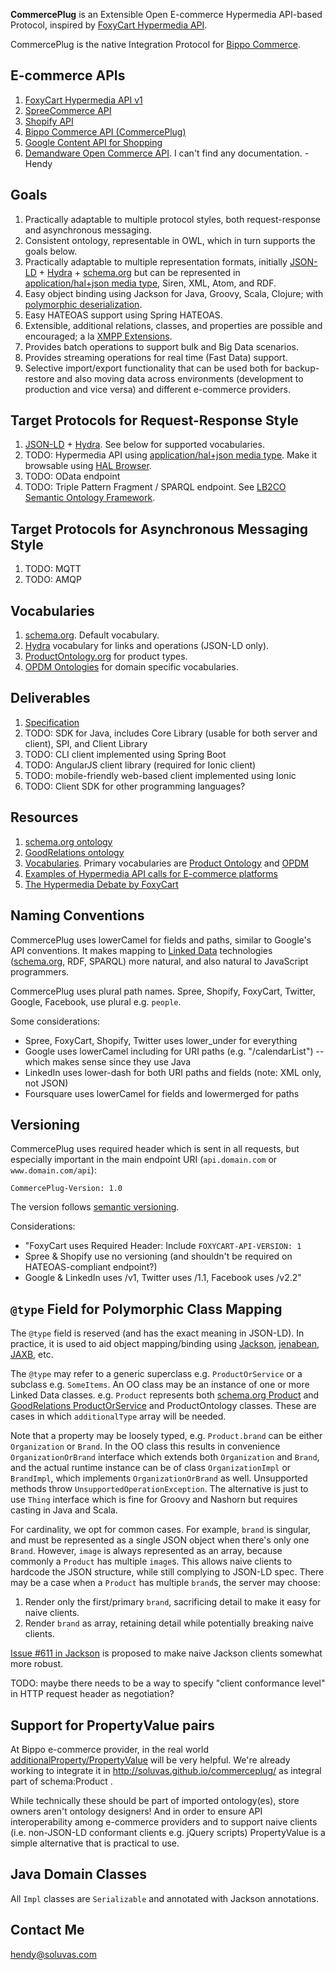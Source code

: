 **CommercePlug** is an Extensible Open E-commerce Hypermedia API-based Protocol, inspired by [FoxyCart Hypermedia API](http://www.foxycart.com/features/feature/integration/api).

CommercePlug is the native Integration Protocol for [Bippo Commerce](http://www.bippo.co.id/).

## E-commerce APIs

1. [FoxyCart Hypermedia API v1](http://www.foxycart.com/features/feature/integration/api)
2. [SpreeCommerce API](http://guides.spreecommerce.com/api/)
3. [Shopify API](http://docs.shopify.com/api)
4. [Bippo Commerce API (CommercePlug)](http://soluvas.github.io/commerceplug)
5. [Google Content API for Shopping](https://developers.google.com/shopping-content/)
6. [Demandware Open Commerce API](http://www.programmableweb.com/api/demandware-open-commerce). I can't find any documentation. -Hendy

## Goals

1. Practically adaptable to multiple protocol styles, both request-response and asynchronous messaging.
2. Consistent ontology, representable in OWL, which in turn supports the goals below.
3. Practically adaptable to multiple representation formats, initially [JSON-LD](json-ld.org) + [Hydra](http://www.hydra-cg.com/) + [schema.org](http://schema.org/) but can be represented in [application/hal+json media type](http://stateless.co/hal_specification.html), Siren, XML, Atom, and RDF.
4. Easy object binding using Jackson for Java, Groovy, Scala, Clojure; with [polymorphic deserialization](http://wiki.fasterxml.com/JacksonPolymorphicDeserialization).
5. Easy HATEOAS support using Spring HATEOAS.
6. Extensible, additional relations, classes, and properties are possible and encouraged; a la [XMPP Extensions](http://xmpp.org/xmpp-protocols/xmpp-extensions/).
7. Provides batch operations to support bulk and Big Data scenarios.
8. Provides streaming operations for real time (Fast Data) support.
9. Selective import/export functionality that can be used both for backup-restore and also moving data across environments (development to production and vice versa) and different e-commerce providers.

## Target Protocols for Request-Response Style

1. [JSON-LD](json-ld.org) + [Hydra](http://www.hydra-cg.com/). See below for supported vocabularies.
2. TODO: Hypermedia API using [application/hal+json media type](http://stateless.co/hal_specification.html).
   Make it browsable using [HAL Browser](https://github.com/mikekelly/hal-browser).
3. TODO: OData endpoint
4. TODO: Triple Pattern Fragment / SPARQL endpoint. See [LB2CO Semantic Ontology Framework](http://www.ijorcs.org/uploads/archive/Vol4-Iss1-01-lb2co-a-semantic-ontology-framework.pdf).

## Target Protocols for Asynchronous Messaging Style

1. TODO: MQTT
2. TODO: AMQP

## Vocabularies

1. [schema.org](http://schema.org/). Default vocabulary.
2. [Hydra](http://www.hydra-cg.com/) vocabulary for links and operations (JSON-LD only).
3. [ProductOntology.org](http://www.productontology.org) for product types.
4. [OPDM Ontologies](http://www.ebusiness-unibw.org/ontologies/opdm/) for domain specific vocabularies.

## Deliverables

1. [Specification](https://github.com/soluvas/commerceplug)
2. TODO: SDK for Java, includes Core Library (usable for both server and client), SPI, and Client Library
3. TODO: CLI client implemented using Spring Boot
4. TODO: AngularJS client library (required for Ionic client)
5. TODO: mobile-friendly web-based client implemented using Ionic
6. TODO: Client SDK for other programming languages?

## Resources

1. [schema.org ontology](http://schema.org/)
2. [GoodRelations ontology](http://www.heppnetz.de/projects/goodrelations/)
3. [Vocabularies](http://wiki.goodrelations-vocabulary.org/Vocabularies). Primary vocabularies are [Product Ontology](http://www.productontology.org/) and [OPDM](http://www.ebusiness-unibw.org/ontologies/opdm/)
4. [Examples of Hypermedia API calls for E-commerce platforms](https://gist.github.com/hjr3/2289546)
5. [The Hypermedia Debate by FoxyCart](http://www.foxycart.com/blog/the-hypermedia-debate)

## Naming Conventions

CommercePlug uses lowerCamel for fields and paths, similar to Google's API conventions.
It makes mapping to [Linked Data](http://www.w3.org/standards/semanticweb/data) technologies ([schema.org](http://schema.org/), RDF, SPARQL) more natural, and also natural to JavaScript programmers.

CommercePlug uses plural path names. Spree, Shopify, FoxyCart, Twitter, Google, Facebook, use plural e.g. `people`.

Some considerations:

* Spree, FoxyCart, Shopify, Twitter uses lower_under for everything
* Google uses lowerCamel including for URI paths (e.g. "/calendarList") -- which makes sense since they use Java
* LinkedIn uses lower-dash for both URI paths and fields (note: XML only, not JSON)
* Foursquare uses lowerCamel for fields and lowermerged for paths

## Versioning

CommercePlug uses required header which is sent in all requests, but especially important in the main endpoint URI (`api.domain.com` or `www.domain.com/api`):

    CommercePlug-Version: 1.0

The version follows [semantic versioning](http://semver.org/).

Considerations:

* "FoxyCart uses Required Header: Include `FOXYCART-API-VERSION: 1`
* Spree & Shopify use no versioning (and shouldn't be required on HATEOAS-compliant endpoint?)
* Google & LinkedIn uses /v1, Twitter uses /1.1, Facebook uses /v2.2"

## `@type` Field for Polymorphic Class Mapping

The `@type` field is reserved (and has the exact meaning in JSON-LD). In practice, it is used to aid object mapping/binding using [Jackson](http://wiki.fasterxml.com/JacksonHome), [jenabean](https://code.google.com/p/jenabean/), [JAXB](https://jaxb.java.net/), etc.

The `@type` may refer to a generic superclass e.g. `ProductOrService` or a subclass e.g. `SomeItems`.
An OO class may be an instance of one or more Linked Data classes. e.g. `Product` represents both [schema.org Product](http://schema.org/Product) and [GoodRelations ProductOrService](http://www.heppnetz.de/ontologies/goodrelations/v1.html#ProductOrService) and ProductOntology classes. These are cases in which `additionalType` array will be needed.

Note that a property may be loosely typed, e.g. `Product.brand` can be either `Organization` or `Brand`. In the OO class this results in convenience `OrganizationOrBrand` interface which extends both `Organization` and `Brand`, and the actual runtime instance can be of class `OrganizationImpl` or `BrandImpl`, which implements `OrganizationOrBrand` as well. Unsupported methods throw `UnsupportedOperationException`. The alternative is just to use `Thing` interface which is fine for Groovy and Nashorn but requires casting in Java and Scala.

For cardinality, we opt for common cases. For example, `brand` is singular, and must be represented as a single JSON object when there's only one `Brand`. However, `image` is always represented as an array, because commonly a `Product` has multiple `image`s. This allows naive clients to hardcode the JSON structure, while still complying to JSON-LD spec. There may be a case when a `Product` has multiple `brand`s, the server may choose:

1. Render only the first/primary `brand`, sacrificing detail to make it easy for naive clients.
2. Render `brand` as array, retaining detail while potentially breaking naive clients.

[Issue #611 in Jackson](https://github.com/FasterXML/jackson-databind/issues/611) is proposed to make naive Jackson clients somewhat more robust.

TODO: maybe there needs to be a way to specify "client conformance level" in HTTP request header as negotiation?

## Support for PropertyValue pairs

At Bippo e-commerce provider, in the real world [additionalProperty/PropertyValue](https://www.w3.org/wiki/WebSchemas/PropertyValuePairs) will be very helpful. We're already working to integrate it in http://soluvas.github.io/commerceplug/ as integral part of schema:Product .

While technically these should be part of imported ontology(es), store owners aren't ontology designers! And in order to ensure API interoperability among e-commerce providers and to support naive clients (i.e. non-JSON-LD conformant clients e.g. jQuery scripts) PropertyValue is a simple alternative that is practical to use.

## Java Domain Classes

All `Impl` classes are `Serializable` and annotated with Jackson annotations.

## Contact Me

[hendy@soluvas.com](mailto:hendy@soluvas.com)
